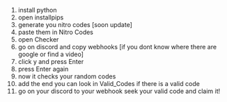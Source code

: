 1. install python
2. open installpips
3. generate you nitro codes [soon update]
4. paste them in Nitro Codes
5. open Checker
6. go on discord and copy webhooks [if you dont know where there are google or find a video]
7. click y and press Enter
8. press Enter again
9. now it checks your random codes
10. add the end you can look in Valid_Codes if there is a valid code 
11. go on your discord to your webhook seek your valid code and claim it! 
